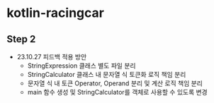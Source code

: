 # kotlin-racingcar
## Step 2
- 23.10.27 피드백 적용 방안
  - StringExpression 클래스 별도 파일 분리
  - StringCalculator 클래스 내 문자열 식 토큰화 로직 책임 분리
  - 문자열 식 내 토큰 Operator, Operand 분리 및 계산 로직 책임 분리
  - main 함수 생성 및 StringCalculator를 객체로 사용할 수 있도록 변경